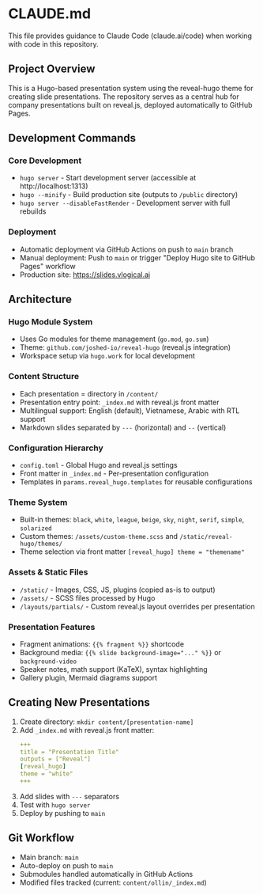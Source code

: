 # CLAUDE.md

This file provides guidance to Claude Code (claude.ai/code) when working with code in this repository.

## Project Overview

This is a Hugo-based presentation system using the reveal-hugo theme for creating slide presentations. The repository serves as a central hub for company presentations built on reveal.js, deployed automatically to GitHub Pages.

## Development Commands

### Core Development
- `hugo server` - Start development server (accessible at http://localhost:1313)
- `hugo --minify` - Build production site (outputs to `/public` directory)
- `hugo server --disableFastRender` - Development server with full rebuilds

### Deployment
- Automatic deployment via GitHub Actions on push to `main` branch
- Manual deployment: Push to `main` or trigger "Deploy Hugo site to GitHub Pages" workflow
- Production site: https://slides.vlogical.ai

## Architecture

### Hugo Module System
- Uses Go modules for theme management (`go.mod`, `go.sum`)
- Theme: `github.com/joshed-io/reveal-hugo` (reveal.js integration)
- Workspace setup via `hugo.work` for local development

### Content Structure
- Each presentation = directory in `/content/`
- Presentation entry point: `_index.md` with reveal.js front matter
- Multilingual support: English (default), Vietnamese, Arabic with RTL support
- Markdown slides separated by `---` (horizontal) and `--` (vertical)

### Configuration Hierarchy
- `config.toml` - Global Hugo and reveal.js settings
- Front matter in `_index.md` - Per-presentation configuration
- Templates in `params.reveal_hugo.templates` for reusable configurations

### Theme System
- Built-in themes: `black`, `white`, `league`, `beige`, `sky`, `night`, `serif`, `simple`, `solarized`
- Custom themes: `/assets/custom-theme.scss` and `/static/reveal-hugo/themes/`
- Theme selection via front matter `[reveal_hugo] theme = "themename"`

### Assets & Static Files
- `/static/` - Images, CSS, JS, plugins (copied as-is to output)
- `/assets/` - SCSS files processed by Hugo
- `/layouts/partials/` - Custom reveal.js layout overrides per presentation

### Presentation Features
- Fragment animations: `{{% fragment %}}` shortcode
- Background media: `{{% slide background-image="..." %}}` or `background-video`
- Speaker notes, math support (KaTeX), syntax highlighting
- Gallery plugin, Mermaid diagrams support

## Creating New Presentations

1. Create directory: `mkdir content/[presentation-name]`
2. Add `_index.md` with reveal.js front matter:
   ```yaml
   +++
   title = "Presentation Title"
   outputs = ["Reveal"]
   [reveal_hugo]
   theme = "white"
   +++
   ```
3. Add slides with `---` separators
4. Test with `hugo server`
5. Deploy by pushing to `main`

## Git Workflow

- Main branch: `main`
- Auto-deploy on push to `main`
- Submodules handled automatically in GitHub Actions
- Modified files tracked (current: `content/ollin/_index.md`)